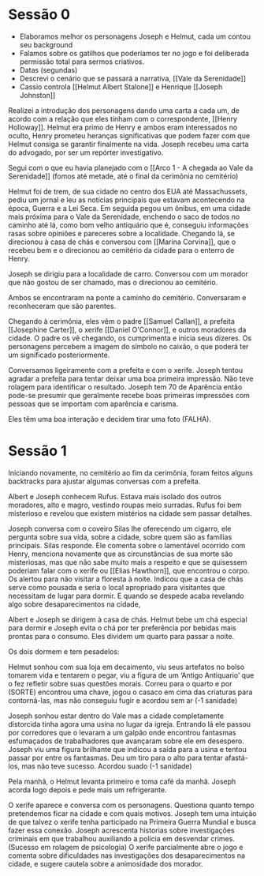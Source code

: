 # Sessão 0 

- Elaboramos melhor os personagens Joseph e Helmut, cada um contou seu background
- Falamos sobre os gatilhos que poderíamos ter no jogo e foi deliberada permissão total para sermos criativos.
- Datas (segundas)
- Descrevi o cenário que se passará a narrativa, [[Vale da Serenidade]]
- Cassio controla [[Helmut Albert Stalone]] e Henrique [[Joseph Johnston]]

Realizei a introdução dos personagens dando uma carta a cada um, de acordo com a relação que eles tinham com o correspondente, [[Henry Holloway]]. Helmut era primo de Henry e ambos eram interessados no oculto, Henry prometeu heranças significativas que podem fazer com que Helmut consiga se garantir finalmente na vida. Joseph recebeu uma carta do advogado, por ser um repórter investigativo.

Segui com o que eu havia planejado com o [[Arco 1 - A chegada ao Vale da Serenidade]] (fomos até metade, até o final da cerimônia no cemitério)

Helmut foi de trem, de sua cidade no centro dos EUA até Massachussets, pediu um jornal e leu as notícias principais que estavam acontecendo na época, Guerra e a Lei Seca. Em seguida pegou um ônibus, em uma cidade mais próxima para o Vale da Serenidade, enchendo o saco de todos no caminho até lá, como bom velho antiquário que é, conseguiu informações rasas sobre opiniões e pareceres sobre a localidade. Chegando lá, se direcionou à casa de chás e conversou com [[Marina Corvina]], que o recebeu bem e o direcionou ao cemitério da cidade para o enterro de Henry.

Joseph se dirigiu para a localidade de carro. Conversou com um morador que não gostou de ser chamado, mas o direcionou ao cemitério.

Ambos se encontraram na ponte a caminho do cemitério.
Conversaram e reconheceram que são parentes.

Chegando à cerimônia, eles vêm o padre [[Samuel Callan]], a prefeita [[Josephine Carter]], o xerife [[Daniel O'Connor]], e outros moradores da cidade. O padre os vê chegando, os cumprimenta e inicia seus dizeres. Os personagens percebem a imagem do símbolo no caixão, o que poderá ter um significado posteriormente.

Conversamos ligeiramente com a prefeita e com o xerife. Joseph tentou agradar a prefeita para tentar deixar uma boa primeira impressão. Não teve rolagem para identificar o resultado. Joseph tem 70 de Aparência então pode-se presumir que geralmente recebe boas primeiras impressões com pessoas que se importam com aparência e carisma.

Eles têm uma boa interação e decidem tirar uma foto (FALHA).
# Sessão 1

Iniciando novamente, no cemitério ao fim da cerimônia, foram feitos alguns backtracks para ajustar algumas conversas com a prefeita.

Albert e Joseph conhecem Rufus. Estava mais isolado dos outros moradores, alto e magro, vestindo roupas meio surradas. Rufus foi bem misterioso e revelou que existem mistérios na cidade sem passar detalhes.

Joseph conversa com o coveiro Silas lhe oferecendo um cigarro, ele pergunta sobre sua vida, sobre a cidade, sobre quem são as famílias principais. Silas responde.
Ele comenta sobre o lamentável ocorrido com Henry, menciona novamente que as circunstâncias de sua morte são misteriosas, mas que não sabe muito mais a respeito e que se quisessem poderiam falar com o xerife ou [[Elias Hawthorn]], que encontrou o corpo. Os alertou para não visitar a floresta à noite. Indicou que a casa de chás serve como pousada e seria o local apropriado para visitantes que necessitam de lugar para dormir. E quando se despede acaba revelando algo sobre desaparecimentos na cidade, 

Albert e Joseph se dirigem à casa de chás. Helmut bebe um chá especial para dormir e Joseph evita o chá por ter preferência por bebidas mais prontas para o consumo. Eles dividem um quarto para passar a noite.

Os dois dormem e tem pesadelos:

Helmut sonhou com sua loja em decaimento, viu seus artefatos no bolso tomarem vida e tentarem o pegar, viu a figura de um ‘Antigo Antiquario’ que o fez refletir sobre suas questões morais. Correu para o quarto e por (SORTE) encontrou uma chave, jogou o casaco em cima das criaturas para contorná-las, mas não conseguiu fugir e acordou sem ar (-1 sanidade)

Joseph sonhou estar dentro do Vale mas a cidade completamente distorcida tinha agora uma usina no lugar da igreja. Entrando lá ele passou por corredores que o levaram a um galpão onde encontrou fantasmas esfumaçados de trabalhadores que avançaram sobre ele em desespero. Joseph viu uma figura brilhante que indicou a saída para a usina e tentou passar por entre os fantasmas. Deu um tiro para o alto para tentar afastá-los, mas não teve sucesso. Acordou suado (-1 sanidade)

Pela manhã, o Helmut levanta primeiro e toma café da manhã. Joseph acorda logo depois e pede mais um refrigerante. 

O xerife aparece e conversa com os personagens. Questiona quanto tempo pretendemos ficar na cidade e com quais motivos. Joseph tem uma intuição de que talvez o xerife tenha participado na Primeira Guerra Mundial e busca fazer essa conexão. Joseph acrescenta historias sobre investigações criminais em que trabalhou auxiliando a polícia em desvendar crimes. (Sucesso em rolagem de psicologia) O xerife parcialmente abre o jogo e comenta sobre dificuldades nas investigações dos desaparecimentos na cidade, e sugere cautela sobre a animosidade dos morador.
